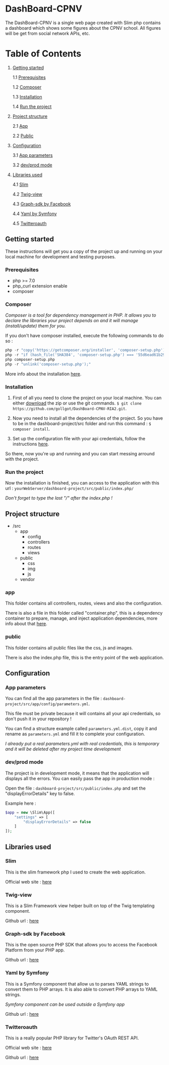 # DashBoard-CPNV
The DashBoard-CPNV is a single web page created with Slim php contains a dashboard which shows some figures about the CPNV school.
All figures will be get from social network APIs, etc.

# Table of Contents
1. [Getting started](#getting-started)

    1.1 [Prerequisites](#prerequisites)

    1.2 [Composer](#composer)

    1.3 [Installation](#installation)

    1.4 [Run the project](#run-the-project)

2. [Project structure](#project-structure)

    2.1 [App](#app)
    
    2.2 [Public](#public)
    
3. [Configuration](#configuration)
    
    3.1 [App parameters](#app-parameters)
    
    3.2 [dev/prod mode](#dev/prod-mode)
    
4. [Libraries used](#libraries-used)

    4.1 [Slim](#slim)
    
    4.2 [Twig-view](#twig-view)
    
    4.3 [Graph-sdk by Facebook](#graph-sdk-by-facebook)
    
    4.4 [Yaml by Symfony](#yaml-by-symfony)
    
    4.5 [Twitteroauth](#twitteroauth)

## Getting started
These instructions will get you a copy of the project up and running on your local machine for development and testing purposes.

### Prerequisites 
 - php >= 7.0
 - php_curl extension enable
 - composer
 
### Composer
*Composer is a tool for dependency management in PHP. It allows you to declare the libraries your project depends on and
it will manage (install/update) them for you.*

If you don't have composer installed, execute the following commands to do so :

``` php
php -r "copy('https://getcomposer.org/installer', 'composer-setup.php');"
php -r "if (hash_file('SHA384', 'composer-setup.php') === '55d6ead61b29c7bdee5cccfb50076874187bd9f21f65d8991d46ec5cc90518f447387fb9f76ebae1fbbacf329e583e30') { echo 'Installer verified'; } else { echo 'Installer corrupt'; unlink('composer-setup.php'); } echo PHP_EOL;"
php composer-setup.php
php -r "unlink('composer-setup.php');"
```

More info about the installation [here](https://getcomposer.org/download/).

### Installation
1. First of all you need to clone the project on your local machine. You can either [download](https://github.com/gollgot/DashBoard-CPNV-RIA2/archive/master.zip) the zip or use the git commands.
`$ git clone https://github.com/gollgot/DashBoard-CPNV-RIA2.git`.

2. Now you need to install all the dependencies of the project. So you have to be in the dashboard-project/src folder and run this command :
`$ composer install`.

3. Set up the configuration file with your api credentials, follow the instructions [here](#app-parameters).

So there, now you're up and running and you can start messing arround with the project.

### Run the project
Now the installation is finished, you can access to the application with this url : `yourWebServer/dashboard-project/src/public/index.php/`

*Don't forget to type the last "/" after the index.php !*

## Project structure
- /src
  - app
    - config
    - controllers
    - routes
    - views
  - public
    - css
    - img
    - js
  - vendor
  
### app
This folder contains all controllers, routes, views and also the configuration.

There is also a file in this folder called "container.php", this is a dependency container to prepare, manage, and inject application dependencies, more info about that [here](https://www.slimframework.com/docs/v3/concepts/di.html).

### public
This folder contains all public files like the css, js and images.

There is also the index.php file, this is the entry point of the web application.

## Configuration

### App parameters
You can find all the app parameters in the file : `dashboard-project/src/app/config/parameters.yml`.

This file must be private because it will contains all your api credentials, so don't push it in your repository !

You can find a structure example called `parameters.yml.dist`, copy it and rename as `parameters.yml` and fill it to complete your configuration.

*I already put a real parameters.yml with real credentials, this is temporary and it will be deleted after my project time development*

### dev/prod mode

The project is in development mode, it means that the application will displays all the errors. You can easily pass the app in production mode :

Open the file : `dashboard-project/src/public/index.php` and set the "displayErrorDetails" key to false.

Example  here :
``` php
$app = new \Slim\App([
    "settings" => [
        "displayErrorDetails" => false
    ]
]);
```

## Libraries used

### Slim
This is the slim framework php I used to create the web application.

Official web site : [here](https://www.slimframework.com/)

### Twig-view
This is a Slim Framework view helper built on top of the Twig templating component.

Github url : [here](https://github.com/slimphp/Twig-View)

### Graph-sdk by Facebook
This is the open source PHP SDK that allows you to access the Facebook Platform from your PHP app.

Github url : [here](https://github.com/facebook/php-graph-sdk)

### Yaml by Symfony
This is a Symfony component that allow us to parses YAML strings to convert them to PHP arrays. It is also able to convert PHP arrays to YAML strings.

*Symfony component can be used outside a Symfony app*

Github url : [here](https://github.com/symfony/yaml)

### Twitteroauth
This is a really popular PHP library for Twitter's OAuth REST API.

Official web site : [here](https://twitteroauth.com/)

Github url : [here](https://github.com/abraham/twitteroauth)

